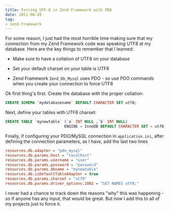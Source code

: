 ```yaml
---
title: Forcing UTF-8 in Zend Framework with PDO
date: 2011-06-28
tag:
- zend-framework
---
```

For some reason, I just had the most horrible time making sure that my connection from my Zend Framework code was speaking UTF8 at my database.  Here are the key things to remember that I learned:

<!--more-->

  * Make sure to have a collation of UTF8 on your database

  * Set your default charset on your table is UTF8

  * Zend Framework `Zend_Db_Mysql` uses PDO - so use PDO commands when you create your connection to force UTF8

Ok first thing's first.  Create the database with the proper collation:
    
```sql
CREATE SCHEMA `mydatabasename` DEFAULT CHARACTER SET utf8;
```

Next, define your tables with UTF8 charset:
    
```sql
CREATE TABLE `mynewtable` (`a` INT NULL ,`b` INT NULL) 
                          ENGINE = InnoDB DEFAULT CHARACTER SET = utf8;
```

Finally, if configuring your PDO/MySQL connection in `application.ini`, after defining the connection parameters, as I have, add the last two lines
    
```ini
resources.db.adapter = "pdo_mysql"
resources.db.params.host = "localhost"
resources.db.params.username = "user"
resources.db.params.password = "password"
resources.db.params.dbname = "mynewtable"
resources.db.isDefaultTableAdapter = true
resources.db.params.charset = "utf8"
resources.db.params.driver_options.1002 = "SET NAMES utf8;"
```
    
I never had a chance to track down the reasons "why" this was happening - so if anyone has any input, that would be great.  But now I add this to all of my projects just to force it.
